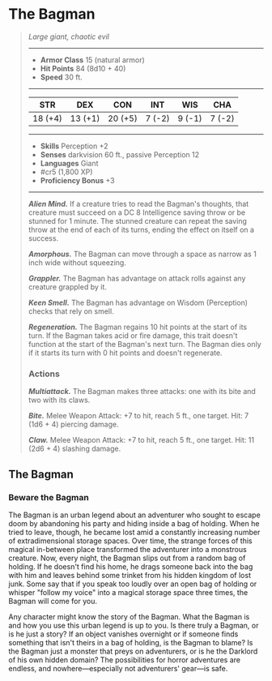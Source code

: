 # The Bagman
>*Large giant, chaotic evil*
>___
>- **Armor Class** 15 (natural armor)
>- **Hit Points** 84 (8d10 + 40)
>- **Speed** 30 ft.
>___
>|STR|DEX|CON|INT|WIS|CHA|
>|:---:|:---:|:---:|:---:|:---:|:---:|
>|18 (+4)|13 (+1)|20 (+5)|7 (-2)|9 (-1)|7 (-2)|
>___
>- **Skills** Perception +2
>- **Senses** darkvision 60 ft., passive Perception 12
>- **Languages** Giant
>- #cr5 (1,800 XP)
>- **Proficiency Bonus** +3
>___
>***Alien Mind.*** If a creature tries to read the Bagman's thoughts, that creature must succeed on a DC 8 Intelligence saving throw or be stunned for 1 minute. The stunned creature can repeat the saving throw at the end of each of its turns, ending the effect on itself on a success.  
>
>***Amorphous.*** The Bagman can move through a space as narrow as 1 inch wide without squeezing.  
>
>***Grappler.*** The Bagman has advantage on attack rolls against any creature grappled by it.  
>
>***Keen Smell.*** The Bagman has advantage on Wisdom (Perception) checks that rely on smell.  
>
>***Regeneration.*** The Bagman regains 10 hit points at the start of its turn. If the Bagman takes acid or fire damage, this trait doesn't function at the start of the Bagman's next turn. The Bagman dies only if it starts its turn with 0 hit points and doesn't regenerate.  
>
>### Actions
>***Multiattack.*** The Bagman makes three attacks: one with its bite and two with its claws.  
>
>***Bite.*** Melee Weapon Attack: +7 to hit, reach 5 ft., one target. Hit: 7 (1d6 + 4) piercing damage.  
>
>***Claw.*** Melee Weapon Attack: +7 to hit, reach 5 ft., one target. Hit: 11 (2d6 + 4) slashing damage.

## The Bagman

### Beware the Bagman
The Bagman is an urban legend about an adventurer who sought to escape doom by abandoning his party and hiding inside a bag of holding. When he tried to leave, though, he became lost amid a constantly increasing number of extradimensional storage spaces. Over time, the strange forces of this magical in-between place transformed the adventurer into a monstrous creature. Now, every night, the Bagman slips out from a random bag of holding. If he doesn't find his home, he drags someone back into the bag with him and leaves behind some trinket from his hidden kingdom of lost junk. Some say that if you speak too loudly over an open bag of holding or whisper "follow my voice" into a magical storage space three times, the Bagman will come for you.

Any character might know the story of the Bagman. What the Bagman is and how you use this urban legend is up to you. Is there truly a Bagman, or is he just a story? If an object vanishes overnight or if someone finds something that isn't theirs in a bag of holding, is the Bagman to blame? Is the Bagman just a monster that preys on adventurers, or is he the Darklord of his own hidden domain? The possibilities for horror adventures are endless, and nowhere—especially not adventurers' gear—is safe.